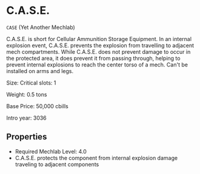 # C.A.S.E.

`CASE` (Yet Another Mechlab)

C.A.S.E. is short for Cellular Ammunition Storage Equipment. In an internal explosion event, C.A.S.E. prevents the explosion from travelling to adjacent mech compartments. While C.A.S.E. does not prevent damage to occur in the protected area, it does prevent it from passing through, helping to prevent internal explosions to reach the center torso of a mech. Can't be installed on arms and legs.

Size: Critical slots: 1

Weight: 0.5 tons

Base Price: 50,000 cbills

Intro year: 3036

## Properties
* Required Mechlab Level: 4.0 
* C.A.S.E. protects the component from internal explosion damage traveling to adjacent components
